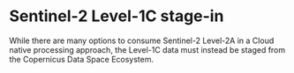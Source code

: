 # Sentinel-2 Level-1C stage-in

While there are many options to consume Sentinel-2 Level-2A in a Cloud native processing approach, the Level-1C data must instead be staged from the Copernicus Data Space Ecosystem.


